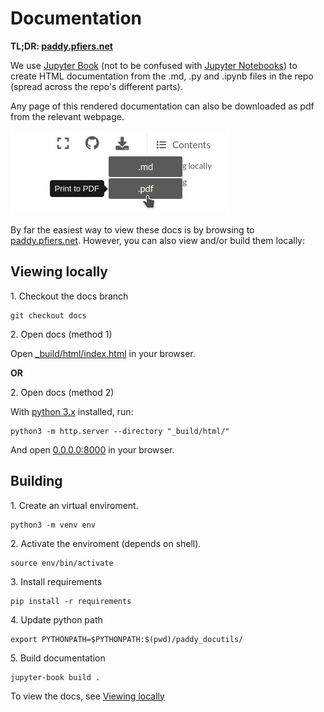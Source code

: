 # Documentation

**TL;DR: [paddy.pfiers.net](https://paddy.pfiers.net)**

We use [Jupyter Book](https://jupyterbook.org/) (not to be confused with 
[Jupyter Notebooks](https://jupyter.org/)) to create HTML documentation 
from the .md, .py and .ipynb files in the repo (spread across the repo's 
different parts).

Any page of this rendered documentation can also be downloaded as pdf from
the relevant webpage.

![Find the "as pdf" button in the top-right corner](media/documentation-as-pdf.png)

By far the easiest way to view these docs is by browsing to
[paddy.pfiers.net](https://paddy.pfiers.net). However, you can also
view and/or build them locally:

## Viewing locally

1\. Checkout the docs branch

```
git checkout docs
```


2\. Open docs (method 1)

Open [_build/html/index.html](_build/html/index.html) in your browser.


**OR**

2\. Open docs (method 2)

With [python 3.x](https://python.org) installed, run:
```
python3 -m http.server --directory "_build/html/"
```
And open [0.0.0.0:8000](http://0.0.0.0:8000/) in your browser.

## Building

1\. Create an virtual enviroment.

```
python3 -m venv env
```


2\. Activate the enviroment (depends on shell).

```
source env/bin/activate
```

3\. Install requirements

```
pip install -r requirements
```

4\. Update python path

```
export PYTHONPATH=$PYTHONPATH:$(pwd)/paddy_docutils/
```

5\. Build documentation

```
jupyter-book build .
```

To view the docs, see [Viewing locally](#viewing-locally)
